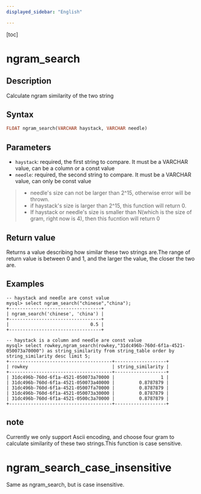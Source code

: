 ```yaml
---
displayed_sidebar: "English"

---
```


[toc]

# ngram_search

## Description

Calculate ngram similarity of the two string

## Syntax

```Haskell
FLOAT ngram_search(VARCHAR haystack, VARCHAR needle)
```

## Parameters

- `haystack`: required, the first string to compare. It must be a VARCHAR value, can be a column or a const value
- `needle`: required, the second string to compare. It must be a VARCHAR value, can only be const value

> - needle's size can not be larger than 2^15, otherwise error will be thrown.
> - if haystack's size is larger than 2^15, this function will return 0.
> - If haystack or needle's size is smaller than N(which is the size of gram, right now is 4), then this fucntion will return 0

## Return value

Returns a value describing how similar these two strings are.The range of return value is between 0 and 1, and the larger the value, the closer the two are.

## Examples

```Plain Text
-- haystack and needle are const value
mysql> select ngram_search("chinese","china");
+----------------------------------+
| ngram_search('chinese', 'china') |
+----------------------------------+
|                              0.5 |
+----------------------------------+

-- haystack is a column and needle are const value
mysql> select rowkey,ngram_search(rowkey,"31dc496b-760d-6f1a-4521-050073a70000") as string_similarity from string_table order by string_similarity desc limit 5;
+--------------------------------------+-------------------+
| rowkey                               | string_similarity |
+--------------------------------------+-------------------+
| 31dc496b-760d-6f1a-4521-050073a70000 |                 1 |
| 31dc496b-760d-6f1a-4521-050073a40000 |         0.8787879 |
| 31dc496b-760d-6f1a-4521-05007fa70000 |         0.8787879 |
| 31dc496b-760d-6f1a-4521-050073a30000 |         0.8787879 |
| 31dc496b-760d-6f1a-4521-0500c3a70000 |         0.8787879 |
+--------------------------------------+-------------------+
```

## note

Currently we only support Ascii encoding, and choose four gram to calculate similarity of these two strings.This function is case sensitive.



# ngram_search_case_insensitive

Same as ngram_search, but is case insensitive.
